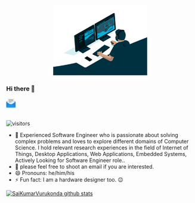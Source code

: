 <center>
  <img height=60% width=50% src = "./code.gif">
</center>

### Hi there 👋 
<a href="mailto:saikumarvurukonda@gmail.com">
<img width=5% src = "./email.png" />
</a> <br /> <br />

 
 <a>![visitors](https://visitor-badge.glitch.me/badge?page_id=Saikumarvurukonda.Saikumarvurukonda)</a>
 <br />

- 🔭 Experienced Software Engineer who is passionate about solving complex problems and loves to explore different domains of Computer Science. I hold relevant research experiences in the field of Internet of Things, Desktop Applications, Web Applications, Embedded Systems, Actively Looking for Software Engineer role..
- 🌱 please feel free to shoot an email if you are interested.
- 😄 Pronouns: he/him/his
- ⚡ Fun fact: I am a hardware designer too. 😉

<!---
- 👯 I’m looking to collaborate on ...
- 🤔 I’m looking for help with .....
- 💬 Ask me about ...  
--->

[![SaiKumarVurukonda github stats](https://github-readme-stats.vercel.app/api?username=saikumarvurukonda&count_private=true&include_all_commits=true&theme=radical)](https://github.com/saikumarvurukonda?tab=repositories)
